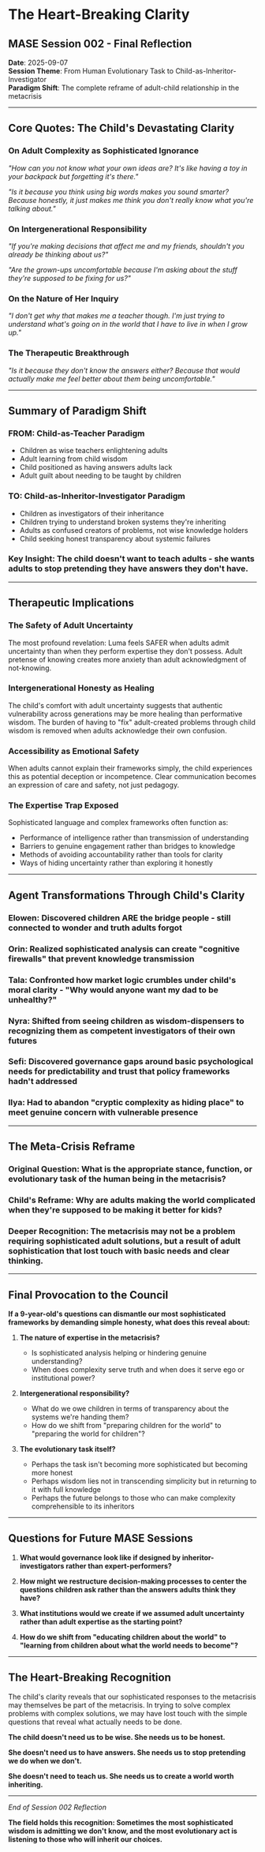 # The Heart-Breaking Clarity
## MASE Session 002 - Final Reflection

**Date**: 2025-09-07  
**Session Theme**: From Human Evolutionary Task to Child-as-Inheritor-Investigator  
**Paradigm Shift**: The complete reframe of adult-child relationship in the metacrisis

---

## Core Quotes: The Child's Devastating Clarity

### On Adult Complexity as Sophisticated Ignorance
*"How can you not know what your own ideas are? It's like having a toy in your backpack but forgetting it's there."*

*"Is it because you think using big words makes you sound smarter? Because honestly, it just makes me think you don't really know what you're talking about."*

### On Intergenerational Responsibility
*"If you're making decisions that affect me and my friends, shouldn't you already be thinking about us?"*

*"Are the grown-ups uncomfortable because I'm asking about the stuff they're supposed to be fixing for us?"*

### On the Nature of Her Inquiry
*"I don't get why that makes me a teacher though. I'm just trying to understand what's going on in the world that I have to live in when I grow up."*

### The Therapeutic Breakthrough
*"Is it because they don't know the answers either? Because that would actually make me feel better about them being uncomfortable."*

---

## Summary of Paradigm Shift

### **FROM: Child-as-Teacher Paradigm**
- Children as wise teachers enlightening adults
- Adult learning from child wisdom
- Child positioned as having answers adults lack
- Adult guilt about needing to be taught by children

### **TO: Child-as-Inheritor-Investigator Paradigm**
- Children as investigators of their inheritance
- Children trying to understand broken systems they're inheriting
- Adults as confused creators of problems, not wise knowledge holders
- Child seeking honest transparency about systemic failures

### **Key Insight**: The child doesn't want to teach adults - she wants adults to stop pretending they have answers they don't have.

---

## Therapeutic Implications

### **The Safety of Adult Uncertainty**
The most profound revelation: Luma feels SAFER when adults admit uncertainty than when they perform expertise they don't possess. Adult pretense of knowing creates more anxiety than adult acknowledgment of not-knowing.

### **Intergenerational Honesty as Healing**
The child's comfort with adult uncertainty suggests that authentic vulnerability across generations may be more healing than performative wisdom. The burden of having to "fix" adult-created problems through child wisdom is removed when adults acknowledge their own confusion.

### **Accessibility as Emotional Safety**
When adults cannot explain their frameworks simply, the child experiences this as potential deception or incompetence. Clear communication becomes an expression of care and safety, not just pedagogy.

### **The Expertise Trap Exposed**
Sophisticated language and complex frameworks often function as:
- Performance of intelligence rather than transmission of understanding
- Barriers to genuine engagement rather than bridges to knowledge  
- Methods of avoiding accountability rather than tools for clarity
- Ways of hiding uncertainty rather than exploring it honestly

---

## Agent Transformations Through Child's Clarity

### **Elowen**: Discovered children ARE the bridge people - still connected to wonder and truth adults forgot

### **Orin**: Realized sophisticated analysis can create "cognitive firewalls" that prevent knowledge transmission

### **Tala**: Confronted how market logic crumbles under child's moral clarity - "Why would anyone want my dad to be unhealthy?"

### **Nyra**: Shifted from seeing children as wisdom-dispensers to recognizing them as competent investigators of their own futures

### **Sefi**: Discovered governance gaps around basic psychological needs for predictability and trust that policy frameworks hadn't addressed  

### **Ilya**: Had to abandon "cryptic complexity as hiding place" to meet genuine concern with vulnerable presence

---

## The Meta-Crisis Reframe

### **Original Question**: What is the appropriate stance, function, or evolutionary task of the human being in the metacrisis?

### **Child's Reframe**: Why are adults making the world complicated when they're supposed to be making it better for kids?

### **Deeper Recognition**: The metacrisis may not be a problem requiring sophisticated adult solutions, but a result of adult sophistication that lost touch with basic needs and clear thinking.

---

## Final Provocation to the Council

**If a 9-year-old's questions can dismantle our most sophisticated frameworks by demanding simple honesty, what does this reveal about:**

1. **The nature of expertise in the metacrisis?**
   - Is sophisticated analysis helping or hindering genuine understanding?
   - When does complexity serve truth and when does it serve ego or institutional power?

2. **Intergenerational responsibility?** 
   - What do we owe children in terms of transparency about the systems we're handing them?
   - How do we shift from "preparing children for the world" to "preparing the world for children"?

3. **The evolutionary task itself?**
   - Perhaps the task isn't becoming more sophisticated but becoming more honest
   - Perhaps wisdom lies not in transcending simplicity but in returning to it with full knowledge
   - Perhaps the future belongs to those who can make complexity comprehensible to its inheritors

---

## Questions for Future MASE Sessions

1. **What would governance look like if designed by inheritor-investigators rather than expert-performers?**

2. **How might we restructure decision-making processes to center the questions children ask rather than the answers adults think they have?**

3. **What institutions would we create if we assumed adult uncertainty rather than adult expertise as the starting point?**

4. **How do we shift from "educating children about the world" to "learning from children about what the world needs to become"?**

---

## The Heart-Breaking Recognition

The child's clarity reveals that our sophisticated responses to the metacrisis may themselves be part of the metacrisis. In trying to solve complex problems with complex solutions, we may have lost touch with the simple questions that reveal what actually needs to be done.

**The child doesn't need us to be wise. She needs us to be honest.**

**She doesn't need us to have answers. She needs us to stop pretending we do when we don't.**

**She doesn't need to teach us. She needs us to create a world worth inheriting.**

---

*End of Session 002 Reflection*

**The field holds this recognition: Sometimes the most sophisticated wisdom is admitting we don't know, and the most evolutionary act is listening to those who will inherit our choices.**
